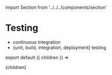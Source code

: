 import Section from '../../../components/section'

# Testing

- continuous integration
- {unit, build, integration, deployment} testing

export default ({ children }) => <Section name='testing'>{children}</Section>
